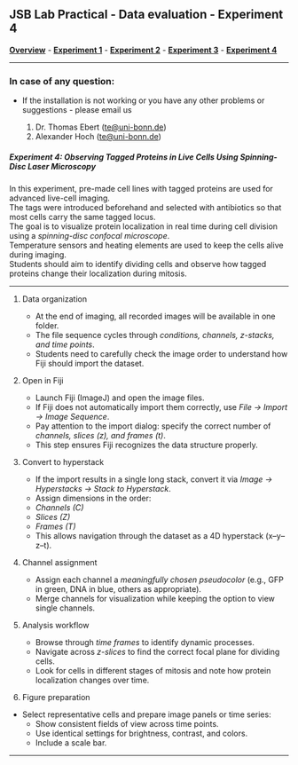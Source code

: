 ## JSB Lab Practical - Data evaluation - Experiment 4

[**Overview**](./README.md) - [**Experiment 1**](./exp1.md) - [**Experiment 2**](./exp2.md) - [**Experiment 3**](./exp3.md) - [**Experiment 4**](./exp4.md)

---


### In case of any question:

* If the installation is not working or you have any other problems or suggestions - please email us

    1. Dr. Thomas Ebert (te@uni-bonn.de)
    2. Alexander Hoch (te@uni-bonn.de)

##### **Experiment 4: Observing Tagged Proteins in Live Cells Using Spinning-Disc Laser Microscopy**
In this experiment, pre-made cell lines with tagged proteins are used for advanced live-cell imaging.  
The tags were introduced beforehand and selected with antibiotics so that most cells carry the same tagged locus.  
The goal is to visualize protein localization in real time during cell division using a *spinning-disc confocal microscope*.  
Temperature sensors and heating elements are used to keep the cells alive during imaging.  
Students should aim to identify dividing cells and observe how tagged proteins change their localization during mitosis.

---

1. Data organization
    * At the end of imaging, all recorded images will be available in one folder.  
    * The file sequence cycles through *conditions, channels, z-stacks, and time points*.  
    * Students need to carefully check the image order to understand how Fiji should import the dataset.

2. Open in Fiji
    * Launch Fiji (ImageJ) and open the image files.  
    * If Fiji does not automatically import them correctly, use *File → Import → Image Sequence*.  
    * Pay attention to the import dialog: specify the correct number of *channels, slices (z), and frames (t)*.  
    * This step ensures Fiji recognizes the data structure properly.

3. Convert to hyperstack
    * If the import results in a single long stack, convert it via *Image → Hyperstacks → Stack to Hyperstack*.  
    * Assign dimensions in the order:  
     * *Channels (C)*  
    * *Slices (Z)*  
    * *Frames (T)*  
    * This allows navigation through the dataset as a 4D hyperstack (x–y–z–t).

4. Channel assignment
    * Assign each channel a *meaningfully chosen pseudocolor* (e.g., GFP in green, DNA in blue, others as appropriate).  
    * Merge channels for visualization while keeping the option to view single channels.

5. Analysis workflow
    * Browse through *time frames* to identify dynamic processes.  
    * Navigate across *z-slices* to find the correct focal plane for dividing cells.  
    * Look for cells in different stages of mitosis and note how protein localization changes over time.

6. Figure preparation
* Select representative cells and prepare image panels or time series:  
    * Show consistent fields of view across time points.  
    * Use identical settings for brightness, contrast, and colors.  
    * Include a scale bar.
 
---

